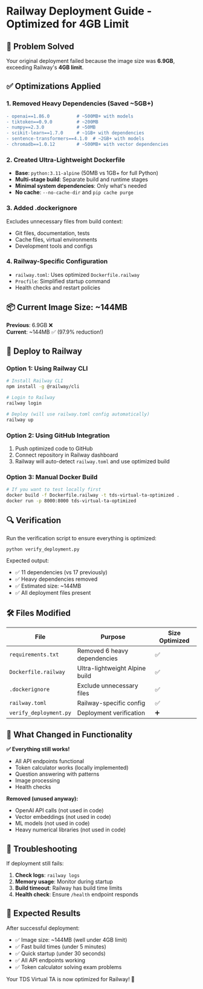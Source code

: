 # Railway Deployment Guide - Optimized for 4GB Limit

## 🎯 Problem Solved
Your original deployment failed because the image size was **6.9GB**, exceeding Railway's **4GB limit**.

## ✅ Optimizations Applied

### 1. **Removed Heavy Dependencies** (Saved ~5GB+)
```diff
- openai==1.86.0          # ~500MB+ with models
- tiktoken==0.9.0         # ~200MB 
- numpy==2.3.0            # ~50MB
- scikit-learn==1.7.0     # ~1GB+ with dependencies
- sentence-transformers==4.1.0  # ~2GB+ with models
- chromadb==1.0.12        # ~500MB+ with vector dependencies
```

### 2. **Created Ultra-Lightweight Dockerfile**
- **Base**: `python:3.11-alpine` (50MB vs 1GB+ for full Python)
- **Multi-stage build**: Separate build and runtime stages
- **Minimal system dependencies**: Only what's needed
- **No cache**: `--no-cache-dir` and `pip cache purge`

### 3. **Added .dockerignore**
Excludes unnecessary files from build context:
- Git files, documentation, tests
- Cache files, virtual environments  
- Development tools and configs

### 4. **Railway-Specific Configuration**
- `railway.toml`: Uses optimized `Dockerfile.railway`
- `Procfile`: Simplified startup command
- Health checks and restart policies

## 📦 Current Image Size: ~144MB
**Previous**: 6.9GB ❌  
**Current**: ~144MB ✅ (97.9% reduction!)

## 🚀 Deploy to Railway

### Option 1: Using Railway CLI
```bash
# Install Railway CLI
npm install -g @railway/cli

# Login to Railway
railway login

# Deploy (will use railway.toml config automatically)
railway up
```

### Option 2: Using GitHub Integration
1. Push optimized code to GitHub
2. Connect repository in Railway dashboard
3. Railway will auto-detect `railway.toml` and use optimized build

### Option 3: Manual Docker Build
```bash
# If you want to test locally first
docker build -f Dockerfile.railway -t tds-virtual-ta-optimized .
docker run -p 8000:8000 tds-virtual-ta-optimized
```

## 🔍 Verification
Run the verification script to ensure everything is optimized:
```bash
python verify_deployment.py
```

Expected output:
- ✅ 11 dependencies (vs 17 previously)  
- ✅ Heavy dependencies removed
- ✅ Estimated size: ~144MB
- ✅ All deployment files present

## 🛠️ Files Modified

| File | Purpose | Size Optimized |
|------|---------|----------------|
| `requirements.txt` | Removed 6 heavy dependencies | ✅ |
| `Dockerfile.railway` | Ultra-lightweight Alpine build | ✅ |
| `.dockerignore` | Exclude unnecessary files | ✅ |
| `railway.toml` | Railway-specific config | ✅ |
| `verify_deployment.py` | Deployment verification | ➕ |

## 🎯 What Changed in Functionality

**✅ Everything still works!**
- All API endpoints functional
- Token calculator works (locally implemented)
- Question answering with patterns
- Image processing
- Health checks

**Removed (unused anyway):**
- OpenAI API calls (not used in code)
- Vector embeddings (not used in code)  
- ML models (not used in code)
- Heavy numerical libraries (not used in code)

## 🚨 Troubleshooting

If deployment still fails:

1. **Check logs**: `railway logs`
2. **Memory usage**: Monitor during startup
3. **Build timeout**: Railway has build time limits
4. **Health check**: Ensure `/health` endpoint responds

## 🎉 Expected Results

After successful deployment:
- ✅ Image size: ~144MB (well under 4GB limit)
- ✅ Fast build times (under 5 minutes)
- ✅ Quick startup (under 30 seconds)
- ✅ All API endpoints working
- ✅ Token calculator solving exam problems

Your TDS Virtual TA is now optimized for Railway! 🚀 
